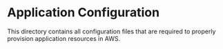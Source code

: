 # Application Configuration
This directory contains all configuration files that are required to properly provision application resources in AWS.
